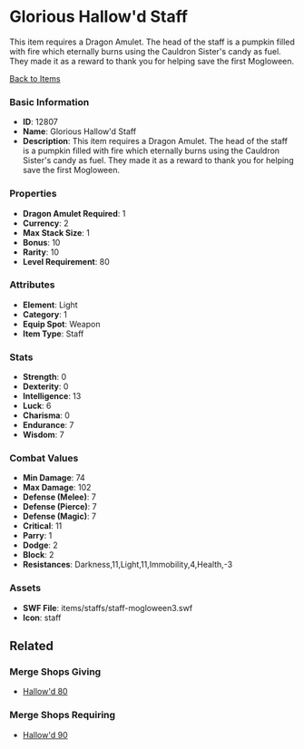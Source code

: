 # Glorious Hallow'd Staff

This item requires a Dragon Amulet. The head of the staff is a pumpkin filled with fire which eternally burns using the Cauldron Sister's candy as fuel. They made it as a reward to thank you for helping save the first Mogloween.

[Back to Items](../items.md)

### Basic Information

- **ID**: 12807
- **Name**: Glorious Hallow&#039;d Staff
- **Description**: This item requires a Dragon Amulet. The head of the staff is a pumpkin filled with fire which eternally burns using the Cauldron Sister&#039;s candy as fuel. They made it as a reward to thank you for helping save the first Mogloween.

### Properties

- **Dragon Amulet Required**: 1
- **Currency**: 2
- **Max Stack Size**: 1
- **Bonus**: 10
- **Rarity**: 10
- **Level Requirement**: 80

### Attributes

- **Element**: Light
- **Category**: 1
- **Equip Spot**: Weapon
- **Item Type**: Staff

### Stats

- **Strength**: 0
- **Dexterity**: 0
- **Intelligence**: 13
- **Luck**: 6
- **Charisma**: 0
- **Endurance**: 7
- **Wisdom**: 7

### Combat Values

- **Min Damage**: 74
- **Max Damage**: 102
- **Defense (Melee)**: 7
- **Defense (Pierce)**: 7
- **Defense (Magic)**: 7
- **Critical**: 11
- **Parry**: 1
- **Dodge**: 2
- **Block**: 2
- **Resistances**: Darkness,11,Light,11,Immobility,4,Health,-3

### Assets

- **SWF File**: items/staffs/staff-mogloween3.swf
- **Icon**: staff

## Related

### Merge Shops Giving

- [Hallow'd 80](../merge-shops/227-hallow-d-80.md)

### Merge Shops Requiring

- [Hallow'd 90](../merge-shops/334-hallow-d-90.md)

